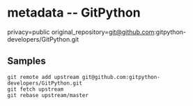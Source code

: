 # metadata -- GitPython

privacy=public
original_repository=git@github.com:gitpython-developers/GitPython.git

## Samples

```
git remote add upstream git@github.com:gitpython-developers/GitPython.git
git fetch upstream
git rebase upstream/master
```
